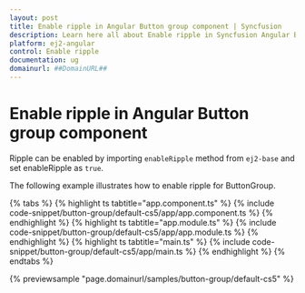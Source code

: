 ```yaml
---
layout: post
title: Enable ripple in Angular Button group component | Syncfusion
description: Learn here all about Enable ripple in Syncfusion Angular Button group component of Syncfusion Essential JS 2 and more.
platform: ej2-angular
control: Enable ripple 
documentation: ug
domainurl: ##DomainURL##
---
```


# Enable ripple in Angular Button group component

Ripple can be enabled by importing `enableRipple` method from `ej2-base` and set enableRipple as `true`.

The following example illustrates how to enable ripple for ButtonGroup.

<!-- markdownlint-disable MD033 -->

{% tabs %}
{% highlight ts tabtitle="app.component.ts" %}
{% include code-snippet/button-group/default-cs5/app/app.component.ts %}
{% endhighlight %}
{% highlight ts tabtitle="app.module.ts" %}
{% include code-snippet/button-group/default-cs5/app/app.module.ts %}
{% endhighlight %}
{% highlight ts tabtitle="main.ts" %}
{% include code-snippet/button-group/default-cs5/app/main.ts %}
{% endhighlight %}
{% endtabs %}
  
{% previewsample "page.domainurl/samples/button-group/default-cs5" %}